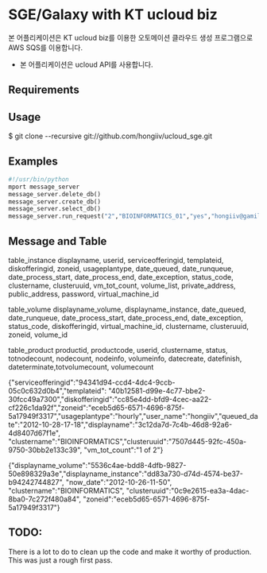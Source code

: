 # SGE/Galaxy with KT ucloud biz

본 어플리케이션은 KT ucloud biz를 이용한 오토메이션 클라우드 생성 프로그램으로 AWS SQS를 이용합니다.

* 본 어플리케이션은 ucloud API를 사용합니다.

## Requirements

## Usage

$ git clone --recursive git://github.com/hongiiv/ucloud_sge.git

## Examples

```python
#!/usr/bin/python
mport message_server
message_server.delete_db()
message_server.create_db()
message_server.select_db()
message_server.run_request("2","BIOINFORMATICS_01","yes","hongiiv@gamil.com")
```

## Message and Table
table_instance
displayname, userid, serviceofferingid, templateid, diskofferingid, zoneid, usageplantype, date_queued, date_runqueue, date_process_start, date_process_end, date_exception, status_code, clustername, clusteruuid, vm_tot_count, volume_list, private_address, public_address, password, virtual_machine_id

table_volume
displayname_volume, displayname_instance, date_queued, date_runqueue, date_process_start, date_process_end, date_exception, status_code, diskofferingid, virtual_machine_id, clustername, clusteruuid, zoneid, volume_id

table_product
productid, productcode, userid, clustername, status, totnodecount, nodecount, nodeinfo, volumeinfo, datecreate, datefinish, dateterminate,totvolumecount, volumecount

{"serviceofferingid":"94341d94-ccd4-4dc4-9ccb-05c0c632d0b4","templateid": "40b12581-d99e-4c77-bbe2-30fcc49a7300","diskofferingid":"cc85e4dd-bfd9-4cec-aa22-cf226c1da92f","zoneid":"eceb5d65-6571-4696-875f-5a17949f3317","usageplantype":"hourly","user_name":"hongiiv","queued_date":"2012-10-28-17-18","displayname":"3c12da7d-7c4b-46d8-92a6-4d8407d67f1e", "clustername":"BIOINFORMATICS","clusteruuid":"7507d445-92fc-450a-9750-30bb2e133c39", "vm_tot_count":"1 of 2"}

{"displayname_volume":"5536c4ae-bdd8-4dfb-9827-50e898329a3e","displayname_instance":"dd83a730-d74d-4574-be37-b94242744827", "now_date":"2012-10-26-11-50", "clustername":"BIOINFORMATICS", "clusteruuid":"0c9e2615-ea3a-4dac-8ba0-7c272f480a84", "zoneid":"eceb5d65-6571-4696-875f-5a17949f3317"}

TODO:
-----
There is a lot to do to clean up the code and make it worthy of production. This
was just a rough first pass.
